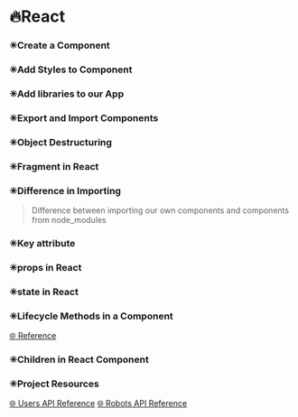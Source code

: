 # 🔥React

### ✳Create a Component

### ✳Add Styles to Component

### ✳Add libraries to our App

### ✳Export and Import Components

### ✳Object Destructuring

### ✳Fragment in React

### ✳Difference in Importing

> Difference between importing our own components and components from node_modules

### ✳Key attribute

### ✳props in React

### ✳state in React

### ✳Lifecycle Methods in a Component

[🌐 Reference](https://reactjs.org/docs/react-component.html)

### ✳Children in React Component

### ✳Project Resources

[🌐 Users API Reference](https://jsonplaceholder.typicode.com/)
[🌐 Robots API Reference](https://robohash.org/robot_name)

